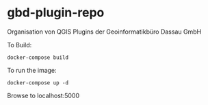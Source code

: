 # gbd-plugin-repo
Organisation von QGIS Plugins der Geoinformatikbüro Dassau GmbH

To Build:
```
docker-compose build
```
To run the image:
```
docker-compose up -d
```
Browse to localhost:5000
